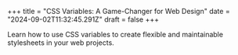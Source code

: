 +++
title = "CSS Variables: A Game-Changer for Web Design"
date = "2024-09-02T11:32:45.291Z"
draft = false
+++

  Learn how to use CSS variables to create flexible and maintainable stylesheets in your web projects.
        